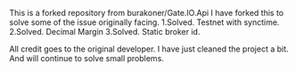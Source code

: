 This is a forked repository from burakoner/Gate.IO.Api I have forked this to solve some of the issue originally facing. 
1.Solved. Testnet with synctime. 
2.Solved. Decimal Margin 
3.Solved. Static broker id.

All credit goes to the original developer. I have just cleaned the project a bit. And will continue to solve small problems.
